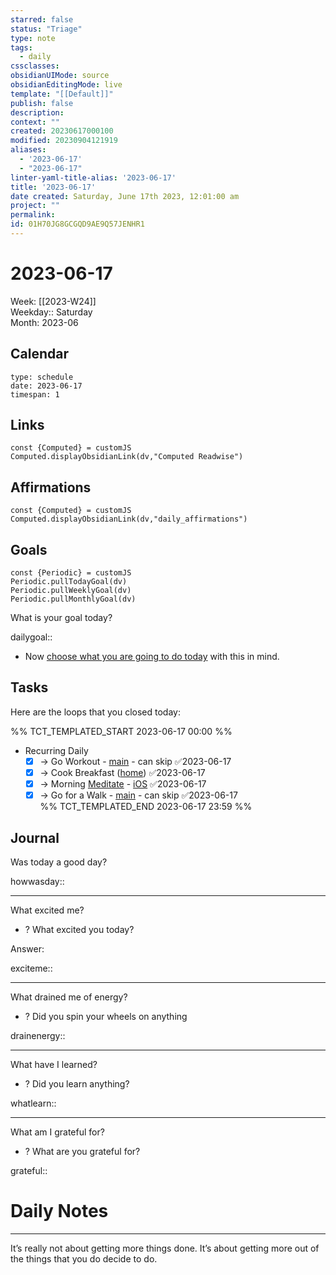```yaml
---
starred: false
status: "Triage"
type: note
tags:
  - daily
cssclasses: 
obsidianUIMode: source
obsidianEditingMode: live
template: "[[Default]]"
publish: false
description: 
context: ""
created: 20230617000100
modified: 20230904121919
aliases:
  - '2023-06-17'
  - "2023-06-17"
linter-yaml-title-alias: '2023-06-17'
title: '2023-06-17'
date created: Saturday, June 17th 2023, 12:01:00 am
project: ""
permalink: 
id: 01H70JG8GCGQD9AE9Q57JENHR1
---
```


# 2023-06-17

Week: [[2023-W24]]  
Weekday:: Saturday  
Month: 2023-06

## Calendar

```gEvent
type: schedule
date: 2023-06-17
timespan: 1
```

## Links

```dataviewjs
const {Computed} = customJS
Computed.displayObsidianLink(dv,"Computed Readwise")
```

## Affirmations


```dataviewjs
const {Computed} = customJS
Computed.displayObsidianLink(dv,"daily_affirmations")
```

## Goals

```dataviewjs
const {Periodic} = customJS
Periodic.pullTodayGoal(dv)
Periodic.pullWeeklyGoal(dv)
Periodic.pullMonthlyGoal(dv)
```

What is your goal today?

dailygoal::
- Now [choose what you are going to do today](https://todoist.com/app/filter/2338045205) with this in mind.

## Tasks

Here are the loops that you closed today:

%% TCT_TEMPLATED_START 2023-06-17 00:00 %%
- Recurring Daily
    - [x] -> Go Workout - [main](drafts://x-callback-url/runAction?text=bfea6702-4359-40c9-85b2-c9660d4691ec,6816897910&action=Write%20to%20Obsidian%20File) - can skip ✅2023-06-17
    - [x] -> Cook Breakfast ([home](drafts://x-callback-url/runAction?text=4d108cdb-1ee2-4c47-ba13-07b3979213d8,6972920028&action=Write%20to%20Obsidian%20File)) ✅2023-06-17
    - [x] -> Morning [Meditate](https://app.wakingup.com/) - [iOS](wakingup://) ✅2023-06-17
    - [x] -> Go for a Walk - [main](drafts://x-callback-url/runAction?text=76a53207-9fd6-4448-bcfc-c318c4733c29,6823693564&action=Write%20to%20Obsidian%20File) - can skip ✅2023-06-17  
%% TCT_TEMPLATED_END 2023-06-17 23:59 %%

## Journal

Was today a good day?

howwasday::

---

What excited me?

- ? What excited you today?

Answer:

exciteme::

---

What drained me of energy?

- ? Did you spin your wheels on anything

drainenergy::

---

What have I learned?

- ? Did you learn anything?

whatlearn::

---

What am I grateful for?

- ? What are you grateful for?

grateful::

# Daily Notes




---

It’s really not about getting more things done. It’s about getting more out of the things that you do decide to do.
